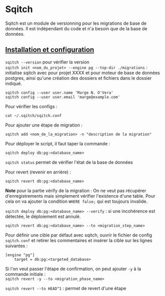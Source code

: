 # Sqitch

Sqitch est un module de versionning pour les migrations de base de données. Il est indépendant du code et n'a besoin que de la base de données.

## <ins>Installation et configuration</ins>

`sqitch --version` pour vérifier la version  
`sqitch init <nom_du_projet> --engine pg --top-dir ./migrations` : initialise sqitch avec pour projet XXXX et pour moteur de base de données postgres, ainsi qu'une création des dossiers et fichiers dans le dossier indiqué.

`sqitch config --user user.name 'Marge N. O'Vera'`  
`sqitch config --user user.email 'marge@example.com'`

Pour vérifier les configs :

`cat ~/.sqitch/sqitch.conf`

Pour ajouter une étape de migration :

`sqitch add <nom_de_la_migration> -n "description de la migration"`

Pour déployer le script, il faut taper la commande :

`sqitch deploy db:pg:<database_name>`

`sqitch status` permet de vérifier l'état de la base de données

Pour revert (revenir en arrière) :

`sqitch revert db:pg:<database_name>`

**Note** pour la partie vérify de la migration :
On ne veut pas récupérer d'enregistrements mais simplement vérifier l'existence d'une table. Pour cela on va ajouter la condition `WHERE false;` qui est toujours invalide.

`sqitch deploy db:pg:<database_name> --verify` : si une incohérence est détectée, le déploiement est annulé.

`sqitch revert db:pg:<database_name> --to <migration_step_name>`

Pour définir une cible par défaut avec sqitch, ouvrir le fichier de config `sqitch.conf` et retirer les commentaires et insérer la cible sur les lignes suivantes :
```
[engine "pg"]
	target = db:pg:<targeted_database>
```

Si l'on veut passer l'étape de confirmation, on peut ajouter `-y` à la commande initiale :  
`sqitch revert -y --to <migration_phase_name>`

`sqitch revert --to HEAD^1` : permet de revert d'une étape

<br/>